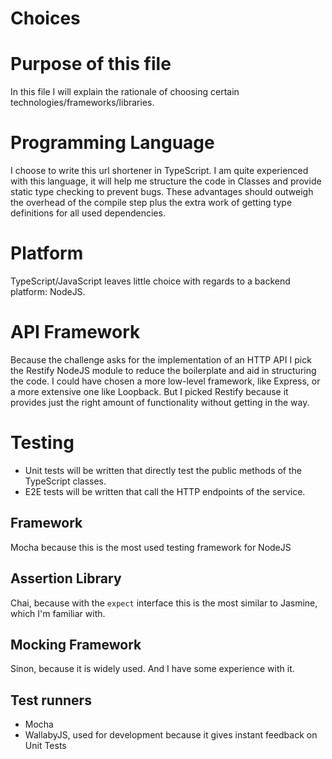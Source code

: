 Choices
=======

# Purpose of this file

In this file I will explain the rationale of choosing certain technologies/frameworks/libraries.

# Programming Language

I choose to write this url shortener in TypeScript. I am quite experienced with this language, it will help me 
structure the code in Classes and provide static type checking to prevent bugs. These advantages should outweigh the
overhead of the compile step plus the extra work of getting type definitions for all used dependencies.

# Platform

TypeScript/JavaScript leaves little choice with regards to a backend platform: NodeJS.

# API Framework

Because the challenge asks for the implementation of an HTTP API I pick the Restify NodeJS module to reduce the 
boilerplate and aid in structuring the code. I could have chosen a more low-level framework, like Express, or a more 
extensive one like Loopback. But I picked Restify because it provides just the right amount of functionality without 
getting in the way.

# Testing

- Unit tests will be written that directly test the public methods of the TypeScript classes.
- E2E tests will be written that call the HTTP endpoints of the service.

## Framework

Mocha because this is the most used testing framework for NodeJS

## Assertion Library

Chai, because with the `expect` interface this is the most similar to Jasmine, which I'm familiar with.

## Mocking Framework

Sinon, because it is widely used. And I have some experience with it.

## Test runners

- Mocha
- WallabyJS, used for development because it gives instant feedback on Unit Tests
